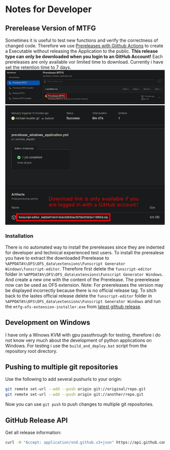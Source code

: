 # Notes for Developer

## Prerelease Version of MTFG

Sometimes it is useful to test new functions and verify the correctness of changed code. Therefore we use [Prereleases with Giithub Actions](https://github.com/michael-mueller-git/Python-Funscript-Editor/actions/workflows/prerelease_windows_application.yml) to create a Executable without releasing the Application to the public. **This release type can only be downloaded when you login to an GitHub Account!** Each prereleases are only available vor limited time to download. Currently i have set the retention time to 7 days.
<br> ![Download Prerelease 01](./images/download_prerelease_01.jpg)
<br> ![Download Prerelease 02](./images/download_prerelease_02.jpg)

### Installation

There is no automated way to install the prereleases since they are indented for developer and technical experienced test users. To install the prerealese you have to extract the downloaded Prerelease to `%APPDATA%\OFS\OFS_data\extensions\Funscript Generator Windows\funscript-editor`. Therefore first delete the `funscript-editor` folder in `%APPDATA%\OFS\OFS_data\extensions\Funscript Generator Windows`. And create a new one with the content of the Prerelease. The preerelease now can be used as OFS extension. Note: For preereleases the version may be displayed incorrectly because there is no official release tag. To sitch back to the lastes official release delete the `funscript-editor` folder in `%APPDATA%\OFS\OFS_data\extensions\Funscript Generator Windows` and run the `mtfg-ofs-extension-installer.exe` from [latest github release](https://github.com/michael-mueller-git/Python-Funscript-Editor/releases/tag/latest).

## Development on Windows

I have only a Winows KVM with gpu passthrough for testing, therefore i do not know very much about the development of python applications on Windows. For testing i use the `build_and_deploy.bat` script from the repository root directory.

## Pushing to multiple git repositories

Use the following to add several pushurls to your origin:

```bash
git remote set-url --add --push origin git://original/repo.git
git remote set-url --add --push origin git://another/repo.git
```

Now you can use `git push` to push changes to multiple git repositories.

## GitHub Release API

Get all release information:

```bash
curl -H "Accept: application/vnd.github.v3+json" https://api.github.com/repos/michael-mueller-git/Python-Funscript-Editor/releases
```

